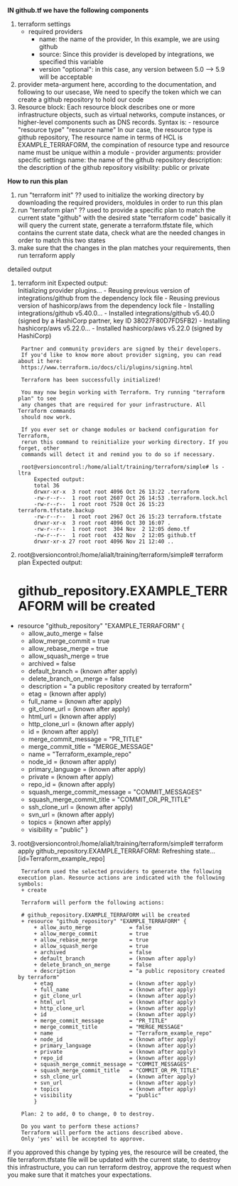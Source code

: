 **IN github.tf we have the following components**
1. terraform settings 
    - required providers
        - name: the name of the provider, In this example, we are using github
        - source: Since this provider is developed by integrations, we specified this variable
        - version "optional": in this case, any version between 5.0 --> 5.9 will be acceptable
2. provider meta-argument
        here, according to the documentation, and following to our usecase, We need to specify the token which we can create a github repository to hold our code
3. Resource block:
    Each resource block describes one or more infrastructure objects, such as virtual networks, compute instances, or higher-level components such as DNS records.
    Syntax is:
        - resource "resource type" "resource name" 
            In our case, the resource type is github repository, The resource name in terms of HCL is EXAMPLE_TERRAFORM, the compination of resource type and  resource name must be unique within a module 
        - provider arguments: provider specific settings 
            name: the name of the github repository
            description: the description of the github repository
            visibility: public or private


**How to run this plan**
1. run "terraform init" ?? used to initialize the working directory by downloading the      required providers, moldules in order to run this plan 
2. run "terraform plan" ?? used to provide a specific plan to match the current state "github" with the desired state "terraform code"
basically it will query the current state, generate a terraform.tfstate file, which contains the current state data, check what are the needed changes in order to match this two states
3. make sure that the changes in the plan matches your requirements, then run terraform apply 

detailed output 
1. terraform init
    Expected output:  
        Initializing provider plugins...
        - Reusing previous version of integrations/github from the dependency lock file
        - Reusing previous version of hashicorp/aws from the dependency lock file
        - Installing integrations/github v5.40.0...
        - Installed integrations/github v5.40.0 (signed by a HashiCorp partner, key ID 38027F80D7FD5FB2)
        - Installing hashicorp/aws v5.22.0...
        - Installed hashicorp/aws v5.22.0 (signed by HashiCorp)

        Partner and community providers are signed by their developers.
        If you'd like to know more about provider signing, you can read about it here:
        https://www.terraform.io/docs/cli/plugins/signing.html

        Terraform has been successfully initialized!

        You may now begin working with Terraform. Try running "terraform plan" to see
        any changes that are required for your infrastructure. All Terraform commands
        should now work.

        If you ever set or change modules or backend configuration for Terraform,
        rerun this command to reinitialize your working directory. If you forget, other
        commands will detect it and remind you to do so if necessary.

        root@versioncontrol:/home/alialt/training/terraform/simple# ls -ltra
            Expected output:
            total 36
            drwxr-xr-x  3 root root 4096 Oct 26 13:22 .terraform
            -rw-r--r--  1 root root 2607 Oct 26 14:53 .terraform.lock.hcl
            -rw-r--r--  1 root root 7528 Oct 26 15:23 terraform.tfstate.backup
            -rw-r--r--  1 root root 2967 Oct 26 15:23 terraform.tfstate
            drwxr-xr-x  3 root root 4096 Oct 30 16:07 .
            -rw-r--r--  1 root root  304 Nov  2 12:05 demo.tf
            -rw-r--r--  1 root root  432 Nov  2 12:05 github.tf
            drwxr-xr-x 27 root root 4096 Nov 21 12:40 ..
2. root@versioncontrol:/home/alialt/training/terraform/simple# terraform plan
    Expected output: 
      # github_repository.EXAMPLE_TERRAFORM will be created
  + resource "github_repository" "EXAMPLE_TERRAFORM" {
      + allow_auto_merge            = false
      + allow_merge_commit          = true
      + allow_rebase_merge          = true
      + allow_squash_merge          = true
      + archived                    = false
      + default_branch              = (known after apply)
      + delete_branch_on_merge      = false
      + description                 = "a public repository created by terraform"
      + etag                        = (known after apply)
      + full_name                   = (known after apply)
      + git_clone_url               = (known after apply)
      + html_url                    = (known after apply)
      + http_clone_url              = (known after apply)
      + id                          = (known after apply)
      + merge_commit_message        = "PR_TITLE"
      + merge_commit_title          = "MERGE_MESSAGE"
      + name                        = "Terraform_example_repo"
      + node_id                     = (known after apply)
      + primary_language            = (known after apply)
      + private                     = (known after apply)
      + repo_id                     = (known after apply)
      + squash_merge_commit_message = "COMMIT_MESSAGES"
      + squash_merge_commit_title   = "COMMIT_OR_PR_TITLE"
      + ssh_clone_url               = (known after apply)
      + svn_url                     = (known after apply)
      + topics                      = (known after apply)
      + visibility                  = "public"
    }
3. root@versioncontrol:/home/alialt/training/terraform/simple# terraform apply
        github_repository.EXAMPLE_TERRAFORM: Refreshing state... [id=Terraform_example_repo]

        Terraform used the selected providers to generate the following execution plan. Resource actions are indicated with the following symbols:
        + create

        Terraform will perform the following actions:

        # github_repository.EXAMPLE_TERRAFORM will be created
        + resource "github_repository" "EXAMPLE_TERRAFORM" {
            + allow_auto_merge            = false
            + allow_merge_commit          = true
            + allow_rebase_merge          = true
            + allow_squash_merge          = true
            + archived                    = false
            + default_branch              = (known after apply)
            + delete_branch_on_merge      = false
            + description                 = "a public repository created by terraform"
            + etag                        = (known after apply)
            + full_name                   = (known after apply)
            + git_clone_url               = (known after apply)
            + html_url                    = (known after apply)
            + http_clone_url              = (known after apply)
            + id                          = (known after apply)
            + merge_commit_message        = "PR_TITLE"
            + merge_commit_title          = "MERGE_MESSAGE"
            + name                        = "Terraform_example_repo"
            + node_id                     = (known after apply)
            + primary_language            = (known after apply)
            + private                     = (known after apply)
            + repo_id                     = (known after apply)
            + squash_merge_commit_message = "COMMIT_MESSAGES"
            + squash_merge_commit_title   = "COMMIT_OR_PR_TITLE"
            + ssh_clone_url               = (known after apply)
            + svn_url                     = (known after apply)
            + topics                      = (known after apply)
            + visibility                  = "public"
            }

        Plan: 2 to add, 0 to change, 0 to destroy.

        Do you want to perform these actions?
        Terraform will perform the actions described above.
        Only 'yes' will be accepted to approve.


if you approved this change by typing yes, the resource will be created, the file terraform.tfstate file will be updated with the current state,
to destroy this infrastructure, you can run terraform destroy, approve the request when you make sure that it matches your expectations.


        